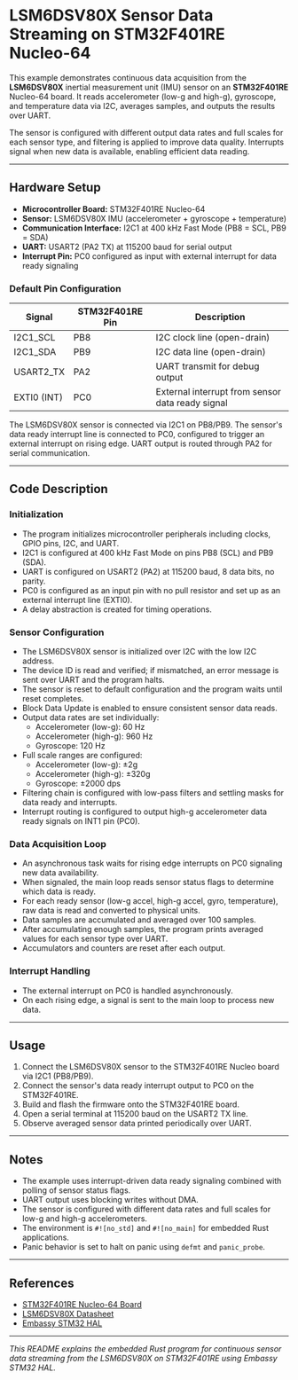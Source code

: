 # LSM6DSV80X Sensor Data Streaming on STM32F401RE Nucleo-64

This example demonstrates continuous data acquisition from the **LSM6DSV80X** inertial measurement unit (IMU) sensor on an **STM32F401RE** Nucleo-64 board. It reads accelerometer (low-g and high-g), gyroscope, and temperature data via I2C, averages samples, and outputs the results over UART.

The sensor is configured with different output data rates and full scales for each sensor type, and filtering is applied to improve data quality. Interrupts signal when new data is available, enabling efficient data reading.

---

## Hardware Setup

- **Microcontroller Board:** STM32F401RE Nucleo-64
- **Sensor:** LSM6DSV80X IMU (accelerometer + gyroscope + temperature)
- **Communication Interface:** I2C1 at 400 kHz Fast Mode (PB8 = SCL, PB9 = SDA)
- **UART:** USART2 (PA2 TX) at 115200 baud for serial output
- **Interrupt Pin:** PC0 configured as input with external interrupt for data ready signaling

### Default Pin Configuration

| Signal       | STM32F401RE Pin | Description                      |
|--------------|-----------------|---------------------------------|
| I2C1_SCL     | PB8             | I2C clock line (open-drain)     |
| I2C1_SDA     | PB9             | I2C data line (open-drain)      |
| USART2_TX    | PA2             | UART transmit for debug output  |
| EXTI0 (INT)  | PC0             | External interrupt from sensor data ready signal |

The LSM6DSV80X sensor is connected via I2C1 on PB8/PB9. The sensor's data ready interrupt line is connected to PC0, configured to trigger an external interrupt on rising edge. UART output is routed through PA2 for serial communication.

---

## Code Description

### Initialization

- The program initializes microcontroller peripherals including clocks, GPIO pins, I2C, and UART.
- I2C1 is configured at 400 kHz Fast Mode on pins PB8 (SCL) and PB9 (SDA).
- UART is configured on USART2 (PA2) at 115200 baud, 8 data bits, no parity.
- PC0 is configured as an input pin with no pull resistor and set up as an external interrupt line (EXTI0).
- A delay abstraction is created for timing operations.

### Sensor Configuration

- The LSM6DSV80X sensor is initialized over I2C with the low I2C address.
- The device ID is read and verified; if mismatched, an error message is sent over UART and the program halts.
- The sensor is reset to default configuration and the program waits until reset completes.
- Block Data Update is enabled to ensure consistent sensor data reads.
- Output data rates are set individually:
  - Accelerometer (low-g): 60 Hz
  - Accelerometer (high-g): 960 Hz
  - Gyroscope: 120 Hz
- Full scale ranges are configured:
  - Accelerometer (low-g): ±2g
  - Accelerometer (high-g): ±320g
  - Gyroscope: ±2000 dps
- Filtering chain is configured with low-pass filters and settling masks for data ready and interrupts.
- Interrupt routing is configured to output high-g accelerometer data ready signals on INT1 pin (PC0).

### Data Acquisition Loop

- An asynchronous task waits for rising edge interrupts on PC0 signaling new data availability.
- When signaled, the main loop reads sensor status flags to determine which data is ready.
- For each ready sensor (low-g accel, high-g accel, gyro, temperature), raw data is read and converted to physical units.
- Data samples are accumulated and averaged over 100 samples.
- After accumulating enough samples, the program prints averaged values for each sensor type over UART.
- Accumulators and counters are reset after each output.

### Interrupt Handling

- The external interrupt on PC0 is handled asynchronously.
- On each rising edge, a signal is sent to the main loop to process new data.

---

## Usage

1. Connect the LSM6DSV80X sensor to the STM32F401RE Nucleo board via I2C1 (PB8/PB9).
2. Connect the sensor's data ready interrupt output to PC0 on the STM32F401RE.
3. Build and flash the firmware onto the STM32F401RE board.
4. Open a serial terminal at 115200 baud on the USART2 TX line.
5. Observe averaged sensor data printed periodically over UART.

---

## Notes

- The example uses interrupt-driven data ready signaling combined with polling of sensor status flags.
- UART output uses blocking writes without DMA.
- The sensor is configured with different data rates and full scales for low-g and high-g accelerometers.
- The environment is `#![no_std]` and `#![no_main]` for embedded Rust applications.
- Panic behavior is set to halt on panic using `defmt` and `panic_probe`.

---

## References

- [STM32F401RE Nucleo-64 Board](https://www.st.com/en/evaluation-tools/nucleo-f401re.html)
- [LSM6DSV80X Datasheet](https://www.st.com/resource/en/datasheet/lsm6dsv80x.pdf)
- [Embassy STM32 HAL](https://docs.rs/embassy-stm32)

---

*This README explains the embedded Rust program for continuous sensor data streaming from the LSM6DSV80X on STM32F401RE using Embassy STM32 HAL.*
